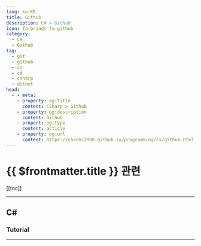```yaml
---
lang: ko-KR
title: Github
description: C# > Github
icon: fa-brands fa-github
category:
  - C#
  - Github
tag: 
  - git
  - github
  - cs
  - c#
  - csharp
  - dotnet
head: 
  - - meta:
    - property: og:title
      content: CSharp > Github
    - property: og:description
      content: Github
    - propert: og:type
      content: article
    - property: og:url
      content: https://chanhi2000.github.io/programming/cs/github.html
---
```


# {{ $frontmatter.title }} 관련

[[toc]]

---

## C\#

<MyGithubItems jsonName="lang-cs" />

### Tutorial

<MyGithubItems jsonName="lang-cs-tut" />

---

<TagLinks />